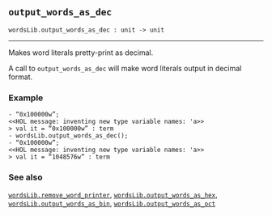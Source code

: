 ## `output_words_as_dec`

``` hol4
wordsLib.output_words_as_dec : unit -> unit
```

------------------------------------------------------------------------

Makes word literals pretty-print as decimal.

A call to `output_words_as_dec` will make word literals output in
decimal format.

### Example

``` hol4
- “0x100000w”;
<<HOL message: inventing new type variable names: 'a>>
> val it = “0x100000w” : term
- wordsLib.output_words_as_dec();
- “0x100000w”;
<<HOL message: inventing new type variable names: 'a>>
> val it = “1048576w” : term
```

### See also

[`wordsLib.remove_word_printer`](#wordsLib.remove_word_printer),
[`wordsLib.output_words_as_hex`](#wordsLib.output_words_as_hex),
[`wordsLib.output_words_as_bin`](#wordsLib.output_words_as_bin),
[`wordsLib.output_words_as_oct`](#wordsLib.output_words_as_oct)
